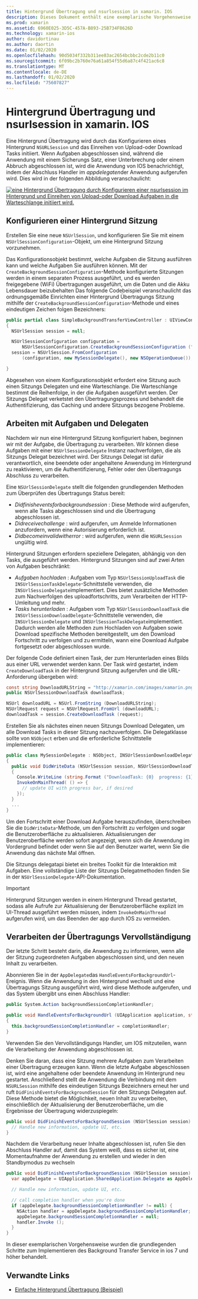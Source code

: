 ```yaml
---
title: Hintergrund Übertragung und nsurlsession in xamarin. IOS
description: Dieses Dokument enthält eine exemplarische Vorgehensweise, in der veranschaulicht wird, wie die Hintergrund Übertragung und nsurlsession verwendet wird, um den Download eines großen Images zu starten und den Download fortzusetzen, wenn die APP im Hintergrund platziert wird.
ms.prod: xamarin
ms.assetid: 6960E025-3D5C-457A-B893-25B734F8626D
ms.technology: xamarin-ios
author: davidortinau
ms.author: daortin
ms.date: 01/02/2020
ms.openlocfilehash: 90d5034f332b311ee83ac2654bcbbc2cde2b11c0
ms.sourcegitcommit: 6f09bc2b760e76a61a854f55d6a87c4f421ac6c8
ms.translationtype: MT
ms.contentlocale: de-DE
ms.lasthandoff: 01/02/2020
ms.locfileid: "75607827"
---
```

# <a name="background-transfer-and-nsurlsession-in-xamarinios"></a>Hintergrund Übertragung und nsurlsession in xamarin. IOS

Eine Hintergrund Übertragung wird durch das Konfigurieren eines Hintergrund `NSURLSession` und das Einreihen von Upload-oder Download Tasks initiiert. Wenn Aufgaben abgeschlossen sind, während die Anwendung mit einem Sicherungs Satz, einer Unterbrechung oder einem Abbruch abgeschlossen ist, wird die Anwendung von IOS benachrichtigt, indem der Abschluss Handler im *appdelegaten*der Anwendung aufgerufen wird. Dies wird in der folgenden Abbildung veranschaulicht:

 [![eine Hintergrund Übertragung durch Konfigurieren einer nsurlsession im Hintergrund und Einreihen von Upload-oder Download Aufgaben in die Warteschlange initiiert wird.](background-transfer-walkthrough-images/transfer.png)](background-transfer-walkthrough-images/transfer.png#lightbox)

## <a name="configuring-a-background-session"></a>Konfigurieren einer Hintergrund Sitzung

Erstellen Sie eine neue `NSUrlSession`, und konfigurieren Sie Sie mit einem `NSUrlSessionConfiguration`-Objekt, um eine Hintergrund Sitzung vorzunehmen.

Das Konfigurationsobjekt bestimmt, welche Aufgaben die Sitzung ausführen kann und welche Aufgaben Sie ausführen können.
Mit der `CreateBackgroundSessionConfiguration`-Methode konfigurierte Sitzungen werden in einem separaten Prozess ausgeführt, und es werden freigegebene (WiFi) Übertragungen ausgeführt, um die Daten und die Akku Lebensdauer beizubehalten
Das folgende Codebeispiel veranschaulicht das ordnungsgemäße Einrichten einer Hintergrund Übertragungs Sitzung mithilfe der `CreateBackgroundSessionConfiguration`-Methode und eines eindeutigen Zeichen folgen Bezeichners:

```csharp
public partial class SimpleBackgroundTransferViewController : UIViewController
{
  NSUrlSession session = null;

  NSUrlSessionConfiguration configuration =
      NSUrlSessionConfiguration.CreateBackgroundSessionConfiguration ("com.SimpleBackgroundTransfer.BackgroundSession");
  session = NSUrlSession.FromConfiguration
      (configuration, new MySessionDelegate(), new NSOperationQueue());

}
```

Abgesehen von einem Konfigurationsobjekt erfordert eine Sitzung auch einen Sitzungs Delegaten und eine Warteschlange.
Die Warteschlange bestimmt die Reihenfolge, in der die Aufgaben ausgeführt werden. Der Sitzungs Delegat verketstet den Übertragungsprozess und behandelt die Authentifizierung, das Caching und andere Sitzungs bezogene Probleme.

## <a name="working-with-tasks-and-delegates"></a>Arbeiten mit Aufgaben und Delegaten

Nachdem wir nun eine Hintergrund Sitzung konfiguriert haben, beginnen wir mit der Aufgabe, die Übertragung zu verarbeiten. Wir können diese Aufgaben mit einer `NSUrlSessionDelegate` Instanz nachverfolgen, die als Sitzungs Delegat bezeichnet wird. Der Sitzungs Delegat ist dafür verantwortlich, eine beendete oder angehaltene Anwendung im Hintergrund zu reaktivieren, um die Authentifizierung, Fehler oder den Übertragungs Abschluss zu verarbeiten.

Eine `NSUrlSessionDelegate` stellt die folgenden grundlegenden Methoden zum Überprüfen des Übertragungs Status bereit:

- *Didfinisheventsforbackgroundsession* : Diese Methode wird aufgerufen, wenn alle Tasks abgeschlossen sind und die Übertragung abgeschlossen ist.
- *Didreceivechallenge* : wird aufgerufen, um Anmelde Informationen anzufordern, wenn eine Autorisierung erforderlich ist.
- *Didbecomeinvalidwitherror* : wird aufgerufen, wenn die `NSURLSession` ungültig wird.

Hintergrund Sitzungen erfordern speziellere Delegaten, abhängig von den Tasks, die ausgeführt werden. Hintergrund Sitzungen sind auf zwei Arten von Aufgaben beschränkt:

- *Aufgaben hochladen* : Aufgaben vom Typ `NSUrlSessionUploadTask` die `INSUrlSessionTaskDelegate`-Schnittstelle verwenden, die `INSUrlSessionDelegate`implementiert. Dies bietet zusätzliche Methoden zum Nachverfolgen des uploadfortschritts, zum Verarbeiten der HTTP-Umleitung und mehr.
- *Tasks herunterladen* : Aufgaben vom Typ `NSUrlSessionDownloadTask` die `INSUrlSessionDownloadDelegate`-Schnittstelle verwenden, die `INSUrlSessionDelegate` und `INSUrlSessionTaskDelegate`implementiert. Dadurch werden alle Methoden zum Hochladen von Aufgaben sowie Download spezifische Methoden bereitgestellt, um den Download Fortschritt zu verfolgen und zu ermitteln, wann eine Download Aufgabe fortgesetzt oder abgeschlossen wurde.

Der folgende Code definiert einen Task, der zum Herunterladen eines Bilds aus einer URL verwendet werden kann. Der Task wird gestartet, indem `CreateDownloadTask` in der Hintergrund Sitzung aufgerufen und die URL-Anforderung übergeben wird:

```csharp
const string DownloadURLString = "http://xamarin.com/images/xamarin.png"; // or other hosted file
public NSUrlSessionDownloadTask downloadTask;

NSUrl downloadURL = NSUrl.FromString (DownloadURLString);
NSUrlRequest request = NSUrlRequest.FromUrl (downloadURL);
downloadTask = session.CreateDownloadTask (request);
```

Erstellen Sie als nächstes einen neuen Sitzungs Download Delegaten, um alle Download Tasks in dieser Sitzung nachzuverfolgen. Die Delegatklasse sollte von `NSObject` erben und die erforderliche Schnittstelle implementieren:

```csharp
public class MySessionDelegate : NSObject, INSUrlSessionDownloadDelegate
{
  public void DidWriteData (NSUrlSession session, NSUrlSessionDownloadTask downloadTask, long bytesWritten, long totalBytesWritten, long totalBytesExpectedToWrite)
  {
    Console.WriteLine (string.Format ("DownloadTask: {0}  progress: {1}", downloadTask, progress));
    InvokeOnMainThread( () => {
      // update UI with progress bar, if desired
    });
  }
  ...
}
```

Um den Fortschritt einer Download Aufgabe herauszufinden, überschreiben Sie die `DidWriteData`-Methode, um den Fortschritt zu verfolgen und sogar die Benutzeroberfläche zu aktualisieren. Aktualisierungen der Benutzeroberfläche werden sofort angezeigt, wenn sich die Anwendung im Vordergrund befindet oder wenn Sie auf den Benutzer wartet, wenn Sie die Anwendung das nächste Mal öffnen.

Die Sitzungs delegatapi bietet ein breites Toolkit für die Interaktion mit Aufgaben. Eine vollständige Liste der Sitzungs Delegatmethoden finden Sie in der `NSUrlSessionDelegate`-API-Dokumentation.

> [!IMPORTANT]
> Hintergrund Sitzungen werden in einem Hintergrund Thread gestartet, sodass alle Aufrufe zur Aktualisierung der Benutzeroberfläche explizit im UI-Thread ausgeführt werden müssen, indem `InvokeOnMainThread` aufgerufen wird, um das Beenden der app durch IOS zu vermeiden. 

## <a name="handling-transfer-completion"></a>Verarbeiten der Übertragungs Vervollständigung

Der letzte Schritt besteht darin, die Anwendung zu informieren, wenn alle der Sitzung zugeordneten Aufgaben abgeschlossen sind, und den neuen Inhalt zu verarbeiten.

Abonnieren Sie in der `AppDelegate`das `HandleEventsForBackgroundUrl`-Ereignis. Wenn die Anwendung in den Hintergrund wechselt und eine Übertragungs Sitzung ausgeführt wird, wird diese Methode aufgerufen, und das System übergibt uns einen Abschluss Handler:

```csharp
public System.Action backgroundSessionCompletionHandler;

public void HandleEventsForBackgroundUrl (UIApplication application, string sessionIdentifier, System.Action completionHandler)
{
  this.backgroundSessionCompletionHandler = completionHandler;
}
```

Verwenden Sie den Vervollständigungs Handler, um IOS mitzuteilen, wann die Verarbeitung der Anwendung abgeschlossen ist.

Denken Sie daran, dass eine Sitzung mehrere Aufgaben zum Verarbeiten einer Übertragung erzeugen kann. Wenn die letzte Aufgabe abgeschlossen ist, wird eine angehaltene oder beendete Anwendung im Hintergrund neu gestartet. Anschließend stellt die Anwendung die Verbindung mit dem `NSURLSession` mithilfe des eindeutigen Sitzungs Bezeichners erneut her und ruft `DidFinishEventsForBackgroundSession` für den Sitzungs Delegaten auf. Diese Methode bietet die Möglichkeit, neuen Inhalt zu verarbeiten, einschließlich der Aktualisierung der Benutzeroberfläche, um die Ergebnisse der Übertragung widerzuspiegeln:

```csharp
public void DidFinishEventsForBackgroundSession (NSUrlSession session) {
  // Handle new information, update UI, etc.
}
```

Nachdem die Verarbeitung neuer Inhalte abgeschlossen ist, rufen Sie den Abschluss Handler auf, damit das System weiß, dass es sicher ist, eine Momentaufnahme der Anwendung zu erstellen und wieder in den Standbymodus zu wechseln

```csharp
public void DidFinishEventsForBackgroundSession (NSUrlSession session) {
  var appDelegate = UIApplication.SharedApplication.Delegate as AppDelegate;

  // Handle new information, update UI, etc.

  // call completion handler when you're done
  if (appDelegate.backgroundSessionCompletionHandler != null) {
    NSAction handler = appDelegate.backgroundSessionCompletionHandler;
    appDelegate.backgroundSessionCompletionHandler = null;
    handler.Invoke ();
  }
}
```

In dieser exemplarischen Vorgehensweise wurden die grundlegenden Schritte zum Implementieren des Background Transfer Service in ios 7 und höher behandelt.

## <a name="related-links"></a>Verwandte Links

- [Einfache Hintergrund Übertragung (Beispiel)](https://docs.microsoft.com/samples/xamarin/ios-samples/simplebackgroundtransfer)
